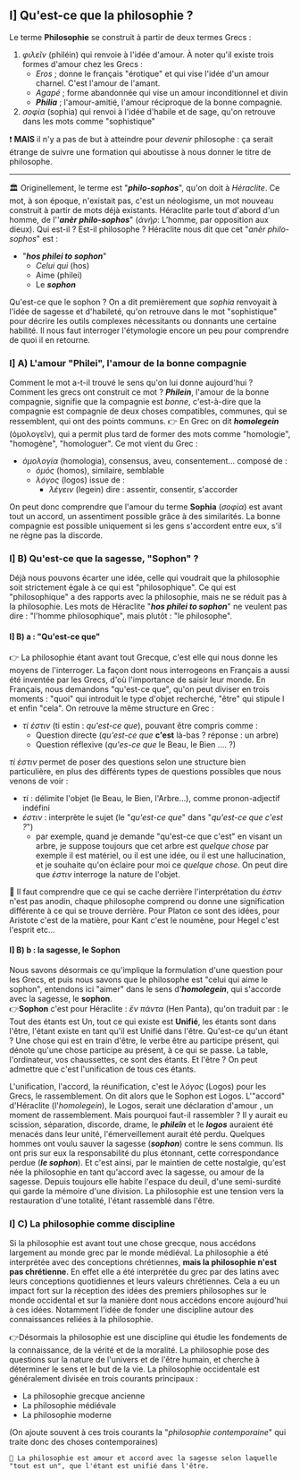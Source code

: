 ##  I] Qu'est-ce que la philosophie ? 


Le terme **Philosophie** se construit à partir de deux termes Grecs : 
1. *φιλεῖν* (philéin) qui renvoie à l'idée d'amour. À noter qu'il existe trois formes d'amour chez les Grecs : 
	* *Eros* ; donne le français "érotique" et qui vise l'idée d'un amour charnel. C'est l'amour de l'amant.
	* *Agapé* ; forme abandonnée qui vise un amour inconditionnel et divin
	*  ***Philia*** ; l'amour-amitié, l'amour réciproque de la bonne compagnie. 
2. *σοφία* (sophia) qui renvoi à l'idée d'habile et de sage, qu'on retrouve dans les mots comme "sophistique"

❗ **MAIS** il n'y a pas de but à atteindre pour *devenir* philosophe : ça serait étrange de suivre une formation qui aboutisse à nous donner le titre de philosophe.

----

🏛 Originellement, le terme est "***philo-sophos***", qu'on doit à *Héraclite*. Ce mot, à son époque, n'existait pas, c'est un néologisme, un mot nouveau construit à partir de mots déjà existants. 
Héraclite parle tout d'abord d'un homme, de l''***anèr philo-sophos***" (*ἀνήρ*: L’homme, par opposition aux dieux). Qui est-il ? Est-il philosophe ? Héraclite nous dit que cet "*anèr philo-sophos*" est :
- "***hos philei to sophon***"
	-  *Celui qui* (hos) 
	- Aime (philei) 
	- Le ***sophon***

Qu'est-ce que le sophon ? On a dit premièrement que *sophia* renvoyait à l'idée de sagesse et d'habileté, qu'on retrouve dans le mot "sophistique" pour décrire les outils complexes nécessitants ou donnants une certaine habilité. Il nous faut interroger l'étymologie encore un peu pour comprendre de quoi il en retourne.

### I] A) L'amour "Philei", l'amour de la bonne compagnie

Comment le mot a-t-il trouvé le sens qu'on lui donne aujourd'hui ? Comment les grecs ont construit ce mot ? ***Philein***, l'amour de la bonne compagnie, signifie que la compagnie est *bonne*, c'est-à-dire que la compagnie est compagnie de deux choses compatibles, communes, qui se ressemblent, qui ont des points communs. 
👉 En Grec on dit ***homolegein*** (ὁμολογεῖν), qui a permit plus tard de former des mots comme "homologie", "homogène", "homologuer". Ce mot vient du Grec  :
- *ὁμολογία* (homologia), consensus, aveu, consentement... composé de :
	- *ὁμός* (homos), similaire, semblable
	- *λόγος* (logos) issue de : 
		- *λέγειν* (legein) dire : assentir, consentir, s'accorder

On peut donc comprendre que l'amour du terme **Sophia** (*σοφία*) est avant tout un accord, un assentiment possible grâce à des similarités. La bonne compagnie est possible uniquement si les gens s'accordent entre eux, s'il ne règne pas la discorde.


### I] B) Qu'est-ce que la sagesse, "Sophon" ?

Déjà nous pouvons écarter une idée, celle qui voudrait que la philosophie soit strictement égale à ce qui est "philosophique". Ce qui est "philosophique" a des rapports avec la philosophie, mais ne se réduit pas à la philosophie. Les mots de Héraclite "***hos philei to sophon***" ne veulent pas dire : "l'homme philosophique", mais plutôt : "le philosophe".

#### I] B) a : "Qu'est-ce que"

👉 La philosophie étant avant tout Grecque, c'est elle qui nous donne les moyens de l'interroger. La façon dont nous interrogeons en Français a aussi été inventée par les Grecs, d'où l'importance de saisir leur monde. En Français, nous demandons "qu'est-ce que", qu'on peut diviser en trois moments : "quoi" qui introduit le type d'objet recherché, "être" qui stipule l et enfin "cela". On retrouve la même structure en Grec :

- *τί ἐστιν* (ti estin : *qu'est-ce que*), pouvant être compris comme :
	- Question directe (*qu'est-ce que* __c'est__ là-bas ? réponse : un arbre)
	- Question réflexive (*qu'es-ce que* le Beau, le Bien .... ?)

*τί ἐστιν* permet de poser des questions selon une structure bien particulière, en plus des différents types de questions possibles que nous venons de voir : 
- *τί* : délimite l'objet (le Beau, le Bien, l'Arbre...), comme pronon-adjectif indéfini
- *ἐστιν* : interprète le sujet (le "*qu'est-ce que*" dans "*qu'est-ce que c'est ?*")
	- par exemple, quand je demande "qu'est-ce que c'est" en visant un arbre, je suppose toujours que cet arbre est *quelque chose* par exemple il est matériel, ou il est une idée, ou il est une hallucination, et je souhaite qu'on éclaire pour moi ce *quelque chose*. On peut dire que *ἐστιν* interroge la nature de l'objet.

💎 Il faut comprendre que ce qui se cache derrière l'interprétation du *ἐστιν* n'est pas anodin, chaque philosophe comprend ou donne une signification différente à ce qui se trouve derrière. Pour Platon ce sont des idées, pour Aristote c'est de la matière, pour Kant c'est le noumène, pour Hegel c'est l'esprit etc...

#### I] B) b : la sagesse, le Sophon

Nous savons désormais ce qu'implique la formulation d'une question pour les Grecs, et puis nous savons que le philosophe est "celui qui aime le sophon", entendons ici "aimer" dans le sens d'***homolegein***, qui s'accorde avec la sagesse, le **sophon**.  
👉**Sophon** c'est pour Héraclite : *ἕν πάντα* (Hen Panta), qu'on traduit par : le Tout des étants est Un, tout ce qui existe est __Unifié__, les étants sont dans l'être, l'étant existe en tant qu'il est Unifié dans l'être. Qu'est-ce qu'un étant ? Une chose qui est en train d'être, le verbe être au participe présent, qui dénote qu'une chose participe au présent, à ce qui se passe. La table, l'ordinateur, vos chaussettes, ce sont des étants. Et l'être ? On peut admettre que c'est l'unification de tous ces étants.

L'unification, l'accord, la réunification, c'est le *λόγος* (Logos) pour les Grecs, le rassemblement. On dit alors que le Sophon est Logos. L'"accord" d'Héraclite (l'*homolegein*), le Logos,  serait une déclaration d'amour , un moment de rassemblement. Mais pourquoi faut-il rassembler ? Il y aurait eu scission, séparation, discorde, drame, le ***phileîn*** et le ***logos*** auraient été menacés dans leur unité, l'émerveillement aurait été perdu. Quelques hommes ont voulu sauver la sagesse (***sophon***) contre le sens commun. Ils ont pris sur eux la responsabilité du plus étonnant, cette correspondance perdue (***le sophon***). Et c'est ainsi, par le maintien de cette nostalgie, qu'est née la philosophie en tant qu'accord avec la sagesse, ou amour de la sagesse. Depuis toujours elle habite l'espace du deuil, d'une semi-surdité qui garde la mémoire d'une division. La philosophie est une tension vers la restauration d'une totalité, l'étant rassemblé dans l'être.


### I] C) La philosophie comme discipline

Si la philosophie est avant tout une chose grecque, nous accédons largement au monde grec par le monde médiéval. La philosophie a été interprétée avec des conceptions chrétiennes, __**mais la philosophie n'est pas chrétienne**__. En effet elle a été interprétée du grec par des latins avec leurs conceptions quotidiennes et leurs valeurs chrétiennes. Cela a eu un impact fort sur la réception des idées des premiers philosophes sur le monde occidental et sur la manière dont nous accédons encore aujourd'hui à ces idées. Notamment l'idée de fonder une discipline autour des connaissances reliées à la philosophie. 

👉Désormais la philosophie est une discipline qui étudie les fondements de la connaissance, de la vérité et de la moralité. La philosophie pose des questions sur la nature de l'univers et de l'être humain, et cherche à déterminer le sens et le but de la vie. La philosophie occidentale est généralement divisée en trois courants principaux : 
- La philosophie grecque ancienne
- La philosophie médiévale
- La philosophie moderne

(On ajoute souvent à ces trois courants la "*philosophie contemporaine*" qui traite donc des choses contemporaines)



```
🎯 La philosophie est amour et accord avec la sagesse selon laquelle 
"tout est un", que l'étant est unifié dans l'être.
```
